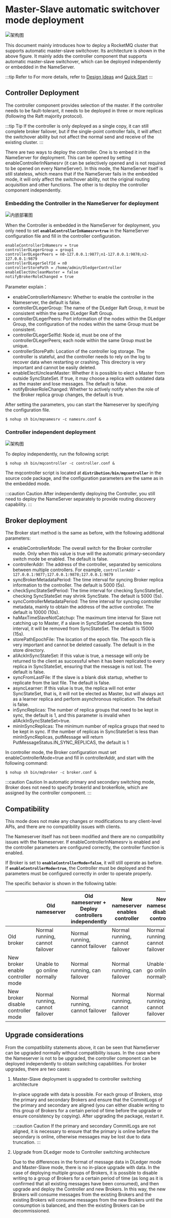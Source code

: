 # Master-Slave automatic switchover mode deployment

![架构图](../picture/controller架构.png)

This document mainly introduces how to deploy a RocketMQ cluster that supports automatic master-slave switchover. Its architecture is shown in the above figure. It mainly adds the controller component that supports automatic master-slave switchover, which can be deployed independently or embedded in the NameServer.

:::tip Refer to
For more details, refer to [Design Ideas](https://github.com/apache/rocketmq/blob/develop/docs/en/controller/design.md) and [Quick Start](https://github.com/apache/rocketmq/blob/develop/docs/en/controller/quick_start.md)
:::

## Controller Deployment

The controller component provides selection of the master. If the controller needs to be fault-tolerant, it needs to be deployed in three or more replicas (following the Raft majority protocol).

:::tip Tip
If the controller is only deployed as a single copy, it can still complete broker failover, but if the single-point controller fails, it will affect the switchover ability but not affect the normal send and receive of the existing cluster.
:::

There are two ways to deploy the controller. One is to embed it in the NameServer for deployment. This can be opened by setting enableControllerInNamesrv (it can be selectively opened and is not required to be opened on every NameServer). In this mode, the NameServer itself is still stateless, which means that if the NameServer fails in the embedded mode, it will only affect the switchover ability, not the original routing acquisition and other functions. The other is to deploy the controller component independently.

### Embedding the Controller in the NameServer for deployment

![内嵌部署图](../picture/Controller-as-plugin.png)

When the Controller is embedded in the NameServer for deployment, you only need to set **`enableControllerInNamesrv=true`** in the NameServer configuration file and fill in the controller configuration.

```properties
enableControllerInNamesrv = true
controllerDLegerGroup = group1
controllerDLegerPeers = n0-127.0.0.1:9877;n1-127.0.0.1:9878;n2-127.0.0.1:9879
controllerDLegerSelfId = n0
controllerStorePath = /home/admin/DledgerController
enableElectUncleanMaster = false
notifyBrokerRoleChanged = true
```

Parameter explain：

- enableControllerInNamesrv: Whether to enable the controller in the Nameserver, the default is false.
- controllerDLegerGroup: The name of the DLedger Raft Group, it must be consistent within the same DLedger Raft Group.
- controllerDLegerPeers: Port information of the nodes within the DLedger Group, the configuration of the nodes within the same Group must be consistent.
- controllerDLegerSelfId: Node id, must be one of the controllerDLegerPeers; each node within the same Group must be unique.
- controllerStorePath: Location of the controller log storage. The controller is stateful, and the controller needs to rely on the log to recover data when restarting or crashing. This directory is very important and cannot be easily deleted.
- enableElectUncleanMaster: Whether it is possible to elect a Master from outside SyncStateSet. If true, it may choose a replica with outdated data as the master and lose messages. The default is false.
- notifyBrokerRoleChanged: Whether to actively notify when the role of the Broker replica group changes, the default is true.

After setting the parameters, you can start the Nameserver by specifying the configuration file.

```shell
$ nohup sh bin/mqnamesrv -c namesrv.conf &
```

### Controller independent deployment

![架构图](../picture/Controller-deploy-indepdent.png)

To deploy independently, run the following script:

```shell
$ nohup sh bin/mqcontroller -c controller.conf &
```
The mqcontroller script is located at **`distribution/bin/mqcontroller`** in the source code package, and the configuration parameters are the same as in the embedded mode.

:::caution Caution
After independently deploying the Controller, you still need to deploy the NameServer separately to provide routing discovery capability.
:::

## Broker deployment

The Broker start method is the same as before, with the following additional parameters:

- enableControllerMode: The overall switch for the Broker controller mode. Only when this value is true will the automatic primary-secondary switch mode be enabled. The default is false.
- controllerAddr: The address of the controller, separated by semicolons between multiple controllers. For example, `controllerAddr = 127.0.0.1:9877;127.0.0.1:9878;127.0.0.1:9879`
- syncBrokerMetadataPeriod: The time interval for syncing Broker replica information to the controller. The default is 5000 (5s).
- checkSyncStateSetPeriod: The time interval for checking SyncStateSet, checking SyncStateSet may shrink SyncState. The default is 5000 (5s).
- syncControllerMetadataPeriod: The time interval for syncing controller metadata, mainly to obtain the address of the active controller. The default is 10000 (10s).
- haMaxTimeSlaveNotCatchup: The maximum time interval for Slave not catching up to Master, if a slave in SyncStateSet exceeds this time interval, it will be removed from SyncStateSet. The default is 15000 (15s).
- storePathEpochFile: The location of the epoch file. The epoch file is very important and cannot be deleted casually. The default is in the store directory.
- allAckInSyncStateSet: If this value is true, a message will only be returned to the client as successful when it has been replicated to every replica in SyncStateSet, ensuring that the message is not lost. The default is false.
- syncFromLastFile: If the slave is a blank disk startup, whether to replicate from the last file. The default is false.
- asyncLearner: If this value is true, the replica will not enter SyncStateSet, that is, it will not be elected as Master, but will always act as a learner replica and perform asynchronous replication. The default is false.
- inSyncReplicas: The number of replica groups that need to be kept in sync, the default is 1, and this parameter is invalid when allAckInSyncStateSet=true.
- minInSyncReplicas: The minimum number of replica groups that need to be kept in sync. If the number of replicas in SyncStateSet is less than minInSyncReplicas, putMessage will return PutMessageStatus.IN_SYNC_REPLICAS, the default is 1

In controller mode, the Broker configuration must set enableControllerMode=true and fill in controllerAddr, and start with the following command:

```shell
$ nohup sh bin/mqbroker -c broker.conf &
```

:::caution Caution 
In automatic primary and secondary switching mode, Broker does not need to specify brokerId and brokerRole, which are assigned by the controller component.
:::

## Compatibility

This mode does not make any changes or modifications to any client-level APIs, and there are no compatibility issues with clients.

The Nameserver itself has not been modified and there are no compatibility issues with the Nameserver. If enableControllerInNamesrv is enabled and the controller parameters are configured correctly, the controller function is enabled.

If Broker is set to **`enableControllerMode=false`**, it will still operate as before. If **`enableControllerMode=true`**, the Controller must be deployed and the parameters must be configured correctly in order to operate properly.

The specific behavior is shown in the following table:

|                                    | Old nameserver                  | Old nameserver + Deploy controllers independently | New nameserver enables controller | New nameserver disable controller |
| ---------------------------------- | ------------------------------- | ------------------------------------------------- | --------------------------------- | --------------------------------- |
| Old broker                         | Normal running, cannot failover | Normal running, cannot failover                   | Normal running, cannot failover   | Normal running, cannot failover   |
| New broker enable controller mode  | Unable to go online normally    | Normal running, can failover                      | Normal running, can failover      | Unable to go online normally      |
| New broker disable controller mode | Normal running, cannot failover | Normal running, cannot failover                   | Normal running, cannot failover   | Normal running, cannot failover   |

## Upgrade considerations

From the compatibility statements above, it can be seen that NameServer can be upgraded normally without compatibility issues. In the case where the Nameserver is not to be upgraded, the controller component can be deployed independently to obtain switching capabilities. For broker upgrades, there are two cases:

1. Master-Slave deployment is upgraded to controller switching architecture

   In-place upgrade with data is possible. For each group of Brokers, stop the primary and secondary Brokers and ensure that the CommitLogs of the primary and secondary are aligned (you can either disable writing to this group of Brokers for a certain period of time before the upgrade or ensure consistency by copying). After upgrading the package, restart it.

   :::caution Caution 
   If the primary and secondary CommitLogs are not aligned, it is necessary to ensure that the primary is online before the secondary is online, otherwise messages may be lost due to data truncation.
   :::

2. Upgrade from DLedger mode to Controller switching architecture

   Due to the differences in the format of message data in DLedger mode and Master-Slave mode, there is no in-place upgrade with data. In the case of deploying multiple groups of Brokers, it is possible to disable writing to a group of Brokers for a certain period of time (as long as it is confirmed that all existing messages have been consumed), and then upgrade and deploy the Controller and new Brokers. In this way, the new Brokers will consume messages from the existing Brokers and the existing Brokers will consume messages from the new Brokers until the consumption is balanced, and then the existing Brokers can be decommissioned.
